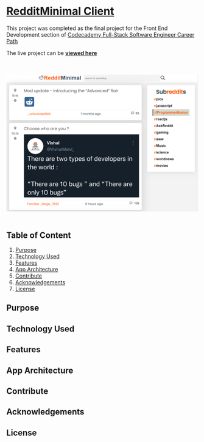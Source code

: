 # [RedditMinimal Client](https://ak-reddit-minimal.netlify.app/)

This project was completed as the final project for the Front End Development section of [Codecademy Full-Stack Software Engineer Career Path](https://www.codecademy.com/learn/paths/full-stack-engineer-career-path)

The live project can be **[viewed here](https://ak-reddit-minimal.netlify.app/)**


<br><br>
![A screenshot of the RedditMinimal App](./src/assets/appPreview.PNG)
<br><br>

## Table of Content
1. [Purpose](#purpose)
2. [Technology Used](#technology-used)
3. [Features](#features)
4. [App Architecture](#app-architecture)
5. [Contribute](#contribute)
6. [Acknowledgements](#acknowledgements)
7. [License](#license)

## Purpose
## Technology Used
## Features
## App Architecture
## Contribute
## Acknowledgements
## License